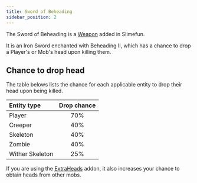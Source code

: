 ```yaml
---
title: Sword of Beheading
sidebar_position: 2
---
```


The Sword of Beheading is a [Weapon](/docs/Slimefun/Weapons) added in Slimefun.

It is an Iron Sword enchanted with Beheading II, which has a chance to drop a Player's or Mob's head upon killing them.

## Chance to drop head

The table belows lists the chance for each applicable entity to drop their head upon being killed.

| Entity type     | Drop chance |
| :-------------- | :---------: |
| Player          | 70%         |
| Creeper         | 40%         |
| Skeleton        | 40%         |
| Zombie          | 40%         |
| Wither Skeleton | 25%         |

If you are using the [ExtraHeads](Addons#official-addons) addon, it also increases your chance to obtain heads from other mobs.
